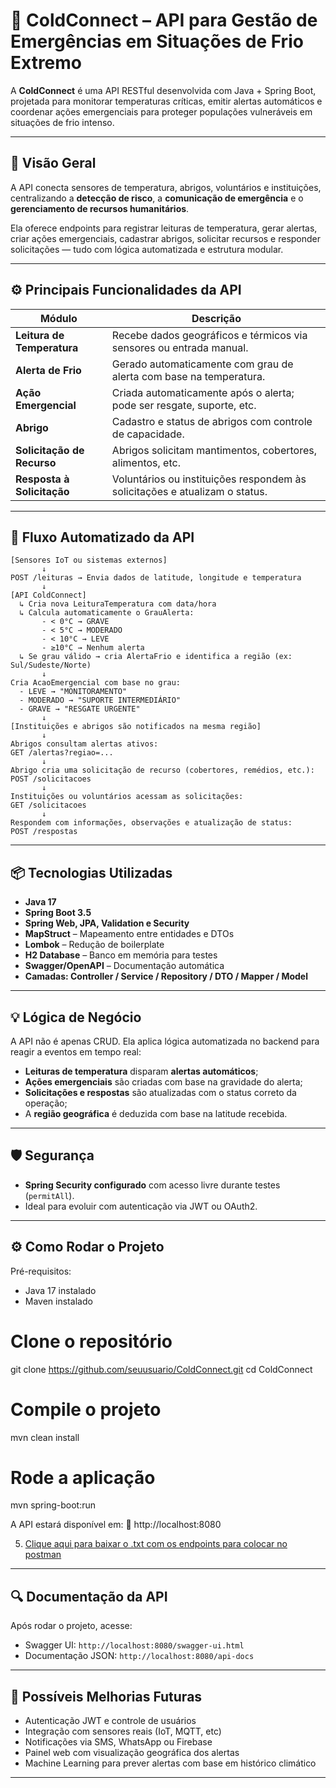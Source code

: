 
# 🧊 ColdConnect – API para Gestão de Emergências em Situações de Frio Extremo

A **ColdConnect** é uma API RESTful desenvolvida com Java + Spring Boot, projetada para monitorar temperaturas críticas, emitir alertas automáticos e coordenar ações emergenciais para proteger populações vulneráveis em situações de frio intenso.

---

## 🚀 Visão Geral

A API conecta sensores de temperatura, abrigos, voluntários e instituições, centralizando a **detecção de risco**, a **comunicação de emergência** e o **gerenciamento de recursos humanitários**.

Ela oferece endpoints para registrar leituras de temperatura, gerar alertas, criar ações emergenciais, cadastrar abrigos, solicitar recursos e responder solicitações — tudo com lógica automatizada e estrutura modular.

---

## ⚙️ Principais Funcionalidades da API

| Módulo                    | Descrição                                                                 |
|--------------------------|---------------------------------------------------------------------------|
| **Leitura de Temperatura** | Recebe dados geográficos e térmicos via sensores ou entrada manual.        |
| **Alerta de Frio**         | Gerado automaticamente com grau de alerta com base na temperatura.       |
| **Ação Emergencial**       | Criada automaticamente após o alerta; pode ser resgate, suporte, etc.     |
| **Abrigo**                 | Cadastro e status de abrigos com controle de capacidade.                 |
| **Solicitação de Recurso** | Abrigos solicitam mantimentos, cobertores, alimentos, etc.               |
| **Resposta à Solicitação** | Voluntários ou instituições respondem às solicitações e atualizam o status.|

---

## 🔁 Fluxo Automatizado da API

```plaintext
[Sensores IoT ou sistemas externos]
       ↓
POST /leituras → Envia dados de latitude, longitude e temperatura
       ↓
[API ColdConnect]
  ↳ Cria nova LeituraTemperatura com data/hora
  ↳ Calcula automaticamente o GrauAlerta:
       - < 0°C → GRAVE
       - < 5°C → MODERADO
       - < 10°C → LEVE
       - ≥10°C → Nenhum alerta
  ↳ Se grau válido → cria AlertaFrio e identifica a região (ex: Sul/Sudeste/Norte)
       ↓
Cria AcaoEmergencial com base no grau:
  - LEVE → "MONITORAMENTO"
  - MODERADO → "SUPORTE INTERMEDIÁRIO"
  - GRAVE → "RESGATE URGENTE"
       ↓
[Instituições e abrigos são notificados na mesma região]
       ↓
Abrigos consultam alertas ativos:
GET /alertas?regiao=...
       ↓
Abrigo cria uma solicitação de recurso (cobertores, remédios, etc.):
POST /solicitacoes
       ↓
Instituições ou voluntários acessam as solicitações:
GET /solicitacoes
       ↓
Respondem com informações, observações e atualização de status:
POST /respostas
```

---

## 📦 Tecnologias Utilizadas

- **Java 17**
- **Spring Boot 3.5**
- **Spring Web, JPA, Validation e Security**
- **MapStruct** – Mapeamento entre entidades e DTOs
- **Lombok** – Redução de boilerplate
- **H2 Database** – Banco em memória para testes
- **Swagger/OpenAPI** – Documentação automática
- **Camadas: Controller / Service / Repository / DTO / Mapper / Model**

---

## 💡 Lógica de Negócio

A API não é apenas CRUD. Ela aplica lógica automatizada no backend para reagir a eventos em tempo real:

- **Leituras de temperatura** disparam **alertas automáticos**;
- **Ações emergenciais** são criadas com base na gravidade do alerta;
- **Solicitações e respostas** são atualizadas com o status correto da operação;
- A **região geográfica** é deduzida com base na latitude recebida.

---

## 🛡️ Segurança

- **Spring Security configurado** com acesso livre durante testes (`permitAll`).
- Ideal para evoluir com autenticação via JWT ou OAuth2.

---

## ⚙️ Como Rodar o Projeto

Pré-requisitos:
- Java 17 instalado
- Maven instalado

# Clone o repositório
git clone https://github.com/seuusuario/ColdConnect.git
cd ColdConnect

# Compile o projeto
mvn clean install

# Rode a aplicação
mvn spring-boot:run

A API estará disponível em:
📍 http://localhost:8080

5. [Clique aqui para baixar o .txt com os endpoints para colocar no postman](postman.txt)

---
## 🔍 Documentação da API

Após rodar o projeto, acesse:

- Swagger UI: `http://localhost:8080/swagger-ui.html`
- Documentação JSON: `http://localhost:8080/api-docs`

---

## 🔮 Possíveis Melhorias Futuras

- Autenticação JWT e controle de usuários
- Integração com sensores reais (IoT, MQTT, etc)
- Notificações via SMS, WhatsApp ou Firebase
- Painel web com visualização geográfica dos alertas
- Machine Learning para prever alertas com base em histórico climático

---

